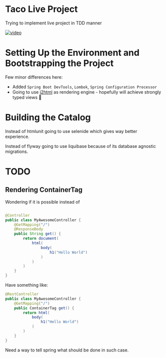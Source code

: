 # Taco Live Project

Trying to implement live project in TDD manner

[![video](https://img.youtube.com/vi/zLB0UnW3688/0.jpg)](https://www.youtube.com/watch?v=zLB0UnW3688)

# Setting Up the Environment and Bootstrapping the Project

Few minor differences here:

- Added `Spring Boot DevTools`, `Lombok`, `Spring Configuration Processor`
- Going to use [j2html](https://j2html.com/) as rendering engine - hopefully will achieve strongly typed views 💪

# Building the Catalog

Instead of htmlunit going to use selenide which gives way better experience.

Instead of flyway going to use liquibase because of its database agnostic migrations.

# TODO

## Rendering ContainerTag

Wondering if it is possible instead of

```java

@Controller
public class MyAwesomeController {
    @GetMapping("/")
    @ResponseBody
    public String get() {
        return document(
            html(
                body(
                    h1("Hello World")
                )
            )
        )
    }
}
```

Have something like:

```java
@RestController
public class MyAwesomeController {
    @GetMapping("/")
    public ContainerTag get() {
        return html(
            body(
                h1("Hello World")
            )
        )
    }
}
```

Need a way to tell spring what should be done in such case.